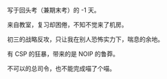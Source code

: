 写于回头考（兼期末考）的 -1 天。

来自教室，复习却困倦，不知不觉来了机房。

初三的战略反攻，只让我在别人恐怖实力下，喘息的余地。

有 CSP 的狂暴，带来的是 NOIP 的鲁莽。

不可以的总司令，也不能完成喵了个喵。